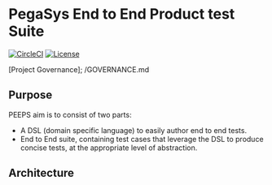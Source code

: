 # PegaSys End to End Product test Suite

[![CircleCI](https://circleci.com/gh/PegaSysEng/PEEPS.svg?style=svg&circle-token=9bb4214a9d8baeee39bc1fbce181179460b414f5)](https://circleci.com/gh/PegaSysEng/PEEPS)
[![License](https://img.shields.io/badge/License-Apache%202.0-blue.svg)](https://github.com/PEEPS/blob/master/LICENSE)

[Project Governance]; /GOVERNANCE.md

## Purpose

PEEPS aim is to consist of two parts:
- A DSL (domain specific language) to easily author end to end tests. 
- End to End suite, containing test cases that leverage the DSL to produce concise tests, at the appropriate level of abstraction.

## Architecture


